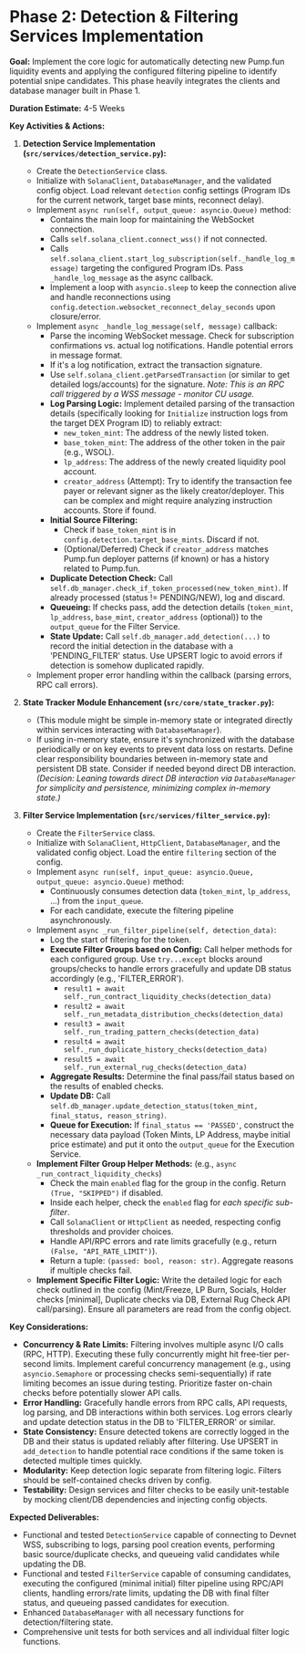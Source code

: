 # Phase 2: Detection & Filtering Services Implementation

**Goal:** Implement the core logic for automatically detecting new Pump.fun liquidity events and applying the configured filtering pipeline to identify potential snipe candidates. This phase heavily integrates the clients and database manager built in Phase 1.

**Duration Estimate:** 4-5 Weeks

**Key Activities & Actions:**

1.  **Detection Service Implementation (`src/services/detection_service.py`):**
    *   Create the `DetectionService` class.
    *   Initialize with `SolanaClient`, `DatabaseManager`, and the validated config object. Load relevant `detection` config settings (Program IDs for the current network, target base mints, reconnect delay).
    *   Implement `async run(self, output_queue: asyncio.Queue)` method:
        *   Contains the main loop for maintaining the WebSocket connection.
        *   Calls `self.solana_client.connect_wss()` if not connected.
        *   Calls `self.solana_client.start_log_subscription(self._handle_log_message)` targeting the configured Program IDs. Pass `_handle_log_message` as the async callback.
        *   Implement a loop with `asyncio.sleep` to keep the connection alive and handle reconnections using `config.detection.websocket_reconnect_delay_seconds` upon closure/error.
    *   Implement `async _handle_log_message(self, message)` callback:
        *   Parse the incoming WebSocket message. Check for subscription confirmations vs. actual log notifications. Handle potential errors in message format.
        *   If it's a log notification, extract the transaction signature.
        *   Use `self.solana_client.getParsedTransaction` (or similar to get detailed logs/accounts) for the signature. *Note: This is an RPC call triggered by a WSS message - monitor CU usage.*
        *   **Log Parsing Logic:** Implement detailed parsing of the transaction details (specifically looking for `Initialize` instruction logs from the target DEX Program ID) to reliably extract:
            *   `new_token_mint`: The address of the newly listed token.
            *   `base_token_mint`: The address of the other token in the pair (e.g., WSOL).
            *   `lp_address`: The address of the newly created liquidity pool account.
            *   `creator_address` (Attempt): Try to identify the transaction fee payer or relevant signer as the likely creator/deployer. This can be complex and might require analyzing instruction accounts. Store if found.
        *   **Initial Source Filtering:**
            *   Check if `base_token_mint` is in `config.detection.target_base_mints`. Discard if not.
            *   (Optional/Deferred) Check if `creator_address` matches Pump.fun deployer patterns (if known) or has a history related to Pump.fun.
        *   **Duplicate Detection Check:** Call `self.db_manager.check_if_token_processed(new_token_mint)`. If already processed (status != PENDING/NEW), log and discard.
        *   **Queueing:** If checks pass, add the detection details (`token_mint`, `lp_address`, `base_mint`, `creator_address` (optional)) to the `output_queue` for the Filter Service.
        *   **State Update:** Call `self.db_manager.add_detection(...)` to record the initial detection in the database with a 'PENDING_FILTER' status. Use UPSERT logic to avoid errors if detection is somehow duplicated rapidly.
    *   Implement proper error handling within the callback (parsing errors, RPC call errors).

2.  **State Tracker Module Enhancement (`src/core/state_tracker.py`):**
    *   (This module might be simple in-memory state or integrated directly within services interacting with `DatabaseManager`).
    *   If using in-memory state, ensure it's synchronized with the database periodically or on key events to prevent data loss on restarts. Define clear responsibility boundaries between in-memory state and persistent DB state. Consider if needed beyond direct DB interaction. *(Decision: Leaning towards direct DB interaction via `DatabaseManager` for simplicity and persistence, minimizing complex in-memory state.)*

3.  **Filter Service Implementation (`src/services/filter_service.py`):**
    *   Create the `FilterService` class.
    *   Initialize with `SolanaClient`, `HttpClient`, `DatabaseManager`, and the validated config object. Load the entire `filtering` section of the config.
    *   Implement `async run(self, input_queue: asyncio.Queue, output_queue: asyncio.Queue)` method:
        *   Continuously consumes detection data (`token_mint`, `lp_address`, ...) from the `input_queue`.
        *   For each candidate, execute the filtering pipeline asynchronously.
    *   Implement `async _run_filter_pipeline(self, detection_data)`:
        *   Log the start of filtering for the token.
        *   **Execute Filter Groups based on Config:** Call helper methods for each configured group. Use `try...except` blocks around groups/checks to handle errors gracefully and update DB status accordingly (e.g., 'FILTER_ERROR').
            *   `result1 = await self._run_contract_liquidity_checks(detection_data)`
            *   `result2 = await self._run_metadata_distribution_checks(detection_data)`
            *   `result3 = await self._run_trading_pattern_checks(detection_data)`
            *   `result4 = await self._run_duplicate_history_checks(detection_data)`
            *   `result5 = await self._run_external_rug_checks(detection_data)`
        *   **Aggregate Results:** Determine the final pass/fail status based on the results of enabled checks.
        *   **Update DB:** Call `self.db_manager.update_detection_status(token_mint, final_status, reason_string)`.
        *   **Queue for Execution:** If `final_status == 'PASSED'`, construct the necessary data payload (Token Mints, LP Address, maybe initial price estimate) and put it onto the `output_queue` for the Execution Service.
    *   **Implement Filter Group Helper Methods:** (e.g., `async _run_contract_liquidity_checks`)
        *   Check the main `enabled` flag for the group in the config. Return `(True, "SKIPPED")` if disabled.
        *   Inside each helper, check the `enabled` flag for *each specific sub-filter*.
        *   Call `SolanaClient` or `HttpClient` as needed, respecting config thresholds and provider choices.
        *   Handle API/RPC errors and rate limits gracefully (e.g., return `(False, "API_RATE_LIMIT")`).
        *   Return a tuple: `(passed: bool, reason: str)`. Aggregate reasons if multiple checks fail.
    *   **Implement Specific Filter Logic:** Write the detailed logic for each check outlined in the config (Mint/Freeze, LP Burn, Socials, Holder checks [minimal], Duplicate checks via DB, External Rug Check API call/parsing). Ensure all parameters are read from the config object.

**Key Considerations:**

*   **Concurrency & Rate Limits:** Filtering involves multiple async I/O calls (RPC, HTTP). Executing these fully concurrently might hit free-tier per-second limits. Implement careful concurrency management (e.g., using `asyncio.Semaphore` or processing checks semi-sequentially) if rate limiting becomes an issue during testing. Prioritize faster on-chain checks before potentially slower API calls.
*   **Error Handling:** Gracefully handle errors from RPC calls, API requests, log parsing, and DB interactions within both services. Log errors clearly and update detection status in the DB to 'FILTER_ERROR' or similar.
*   **State Consistency:** Ensure detected tokens are correctly logged in the DB and their status is updated reliably after filtering. Use UPSERT in `add_detection` to handle potential race conditions if the same token is detected multiple times quickly.
*   **Modularity:** Keep detection logic separate from filtering logic. Filters should be self-contained checks driven by config.
*   **Testability:** Design services and filter checks to be easily unit-testable by mocking client/DB dependencies and injecting config objects.

**Expected Deliverables:**

*   Functional and tested `DetectionService` capable of connecting to Devnet WSS, subscribing to logs, parsing pool creation events, performing basic source/duplicate checks, and queueing valid candidates while updating the DB.
*   Functional and tested `FilterService` capable of consuming candidates, executing the configured (minimal initial) filter pipeline using RPC/API clients, handling errors/rate limits, updating the DB with final filter status, and queueing passed candidates for execution.
*   Enhanced `DatabaseManager` with all necessary functions for detection/filtering state.
*   Comprehensive unit tests for both services and all individual filter logic functions.